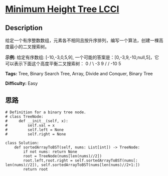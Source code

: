 # [Minimum Height Tree LCCI][title]

## Description

给定一个有序整数数组，元素各不相同且按升序排列，编写一个算法，创建一棵高度最小的二叉搜索树。

 **示例:**
            给定有序数组: [-10,-3,0,5,9],            一个可能的答案是：[0,-3,9,-10,null,5]，它可以表示下面这个高度平衡二叉搜索树：                      0                / \              -3   9              /   /            -10  5       


**Tags:** Tree, Binary Search Tree, Array, Divide and Conquer, Binary Tree

**Difficulty:** Easy

## 思路

``` python3
# Definition for a binary tree node.
# class TreeNode:
#     def __init__(self, x):
#         self.val = x
#         self.left = None
#         self.right = None

class Solution:
    def sortedArrayToBST(self, nums: List[int]) -> TreeNode:
        if not nums: return None
        root = TreeNode(nums[len(nums)//2])
        root.left,root.right = self.sortedArrayToBST(nums[: len(nums)//2]), self.sortedArrayToBST(nums[len(nums)//2+1:])
        return root        
```

[title]: https://leetcode-cn.com/problems/minimum-height-tree-lcci
